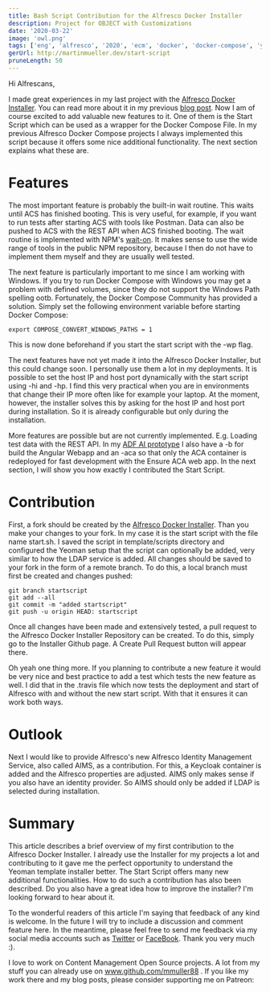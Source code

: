 ```yaml
---
title: Bash Script Contribution for the Alfresco Docker Installer
description: Project for OBJECT with Customizations
date: '2020-03-22'
image: 'owl.png'
tags: ['eng', 'alfresco', '2020', 'ecm', 'docker', 'docker-compose', 'yeoman']
gerUrl: http://martinmueller.dev/start-script
pruneLength: 50
---
```


Hi Alfrescans,

I made great experiences in my last project with the [Alfresco Docker Installer](https://github.com/Alfresco/alfresco-docker-installer). You can read more about it in my previous [blog post](http://martinmueller.dev/alfresco-docker-installer-eng). Now I am of course excited to add valuable new features to it. One of them is the Start Script which can be used as a wrapper for the Docker Compose File. In my previous Alfresco Docker Compose projects I always implemented this script because it offers some nice additional functionality. The next section explains what these are.

# Features
The most important feature is probably the built-in wait routine. This waits until ACS has finished booting. This is very useful, for example, if you want to run tests after starting ACS with tools like Postman. Data can also be pushed to ACS with the REST API when ACS finished booting. The wait routine is implemented with NPM's [wait-on](https://www.npmjs.com/package/wait-on). It makes sense to use the wide range of tools in the public NPM repository, because I then do not have to implement them myself and they are usually well tested.

The next feature is particularly important to me since I am working with Windows. If you try to run Docker Compose with Windows you may get a problem with defined volumes, since they do not support the Windows Path spelling ootb. Fortunately, the Docker Compose Community has provided a solution. Simply set the following environment variable before starting Docker Compose:

```
export COMPOSE_CONVERT_WINDOWS_PATHS = 1
```

This is now done beforehand if you start the start script with the -wp flag.

The next features have not yet made it into the Alfresco Docker Installer, but this could change soon. I personally use them a lot in my deployments. It is possible to set the host IP and host port dynamically with the start script using -hi and -hp. I find this very practical when you are in environments that change their IP more often like for example your laptop. At the moment, however, the installer solves this by asking for the host IP and host port during installation. So it is already configurable but only during the installation.

More features are possible but are not currently implemented. E.g. Loading test data with the REST API. In my [ADF AI prototype](http://martinmueller.dev/adf-app-eng) I also have a -b for build the Angular Webapp and an -aca so that only the ACA container is redeployed for fast development with the Ensure ACA web app. In the next section, I will show you how exactly I contributed the Start Script.

# Contribution
First, a fork should be created by the [Alfresco Docker Installer](https://github.com/Alfresco/alfresco-docker-installer). Than you make your changes to your fork. In my case it is the start script with the file name start.sh. I saved the script in template/scripts directory and configured the Yeoman setup that the script can optionally be added, very similar to how the LDAP service is added. All changes should be saved to your fork in the form of a remote branch. To do this, a local branch must first be created and changes pushed:

```
git branch startscript
git add --all
git commit -m "added startscript"
git push -u origin HEAD: startscript
```

Once all changes have been made and extensively tested, a pull request to the Alfresco Docker Installer Repository can be created. To do this, simply go to the Installer Github page. A Create Pull Request button will appear there.

Oh yeah one thing more. If you planning to contribute a new feature it would be very nice and best practice to add a test which tests the new feature as well. I did that in the .travis file which now tests the deployment and start of Alfresco with and without the new start script. With that it ensures it can work both ways.

# Outlook
Next I would like to provide Alfresco's new Alfresco Identity Management Service, also called AIMS, as a contribution. For this, a Keycloak container is added and the Alfresco properties are adjusted. AIMS only makes sense if you also have an identity provider. So AIMS should only be added if LDAP is selected during installation.

# Summary
This article describes a brief overview of my first contribution to the Alfresco Docker Installer. I already use the Installer for my projects a lot and contributing to it gave me the perfect opportunity to understand the Yeoman template installer better. The Start Script offers many new additional functionalities. How to do such a contribution has also been described. Do you also have a great idea how to improve the installer? I'm looking forward to hear about it.

To the wonderful readers of this article I'm saying that feedback of any kind is welcome. In the future I will try to include a discussion and comment feature here. In the meantime, please feel free to send me feedback via my social media accounts such as [Twitter](https://twitter.com/MartinMueller_) or [FaceBook](https://www.facebook.com/martin.muller.10485). Thank you very much :).

I love to work on Content Management Open Source projects. A lot from my stuff you can already use on www.github.com/mmuller88 . If you like my work there and my blog posts, please consider supporting me on Patreon:

  